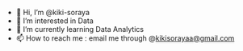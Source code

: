 - 👋 Hi, I’m @kiki-soraya
- 👀 I’m interested in Data
- 🌱 I’m currently learning Data Analytics
- 📫 How to reach me : email me through @kikisorayaa@gmail.com

